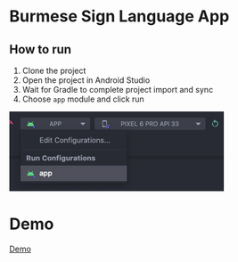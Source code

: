 # Burmese Sign Language App

## How to run
1. Clone the project
2. Open the project in Android Studio
3. Wait for Gradle to complete project import and sync
4. Choose `app` module and click run

![How to Run](/media/how_to_1.png)

# Demo
[Demo](/media/demo.gif)